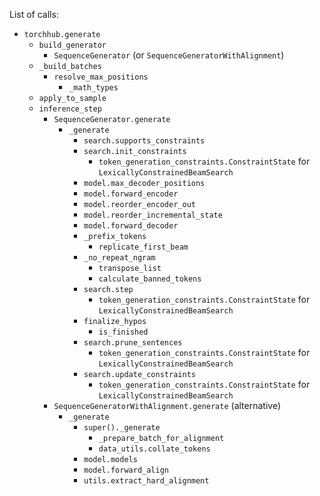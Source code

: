 List of calls:
- `torchhub.generate`
    - `build_generator`
        - `SequenceGenerator` (or `SequenceGeneratorWithAlignment`)
    - `_build_batches`
        - `resolve_max_positions`
            - `_math_types`
    - `apply_to_sample`
    - `inference_step`
        - `SequenceGenerator.generate`
            - `_generate`
                - `search.supports_constraints`
                - `search.init_constraints`
                    - `token_generation_constraints.ConstraintState` for `LexicallyConstrainedBeamSearch`
                - `model.max_decoder_positions`
                - `model.forward_encoder`
                - `model.reorder_encoder_out`
                - `model.reorder_incremental_state`
                - `model.forward_decoder`
                - `_prefix_tokens`
                    - `replicate_first_beam`
                - `_no_repeat_ngram`
                    - `transpose_list`
                    - `calculate_banned_tokens`
                - `search.step`
                    - `token_generation_constraints.ConstraintState` for `LexicallyConstrainedBeamSearch`
                - `finalize_hypos`
                    - `is_finished`
                - `search.prune_sentences`
                    - `token_generation_constraints.ConstraintState` for `LexicallyConstrainedBeamSearch`
                - `search.update_constraints`
                    - `token_generation_constraints.ConstraintState` for `LexicallyConstrainedBeamSearch`
        - `SequenceGeneratorWithAlignment.generate` (alternative)
            - `_generate`
                - `super()._generate`
                    - `_prepare_batch_for_alignment`
                    - `data_utils.collate_tokens`
                - `model.models`
                - `model.forward_align`
                - `utils.extract_hard_alignment`
